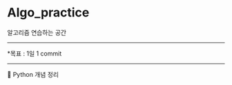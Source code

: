 # Algo_practice
알고리즘 연습하는 공간
___________________________________________
*목표 : 1일 1 commit

_______________________________________
:memo: Python 개념 정리 
